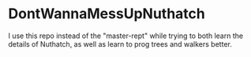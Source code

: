 DontWannaMessUpNuthatch
=======================

I use this repo instead of the "master-rept" while trying to both learn the details of Nuthatch, as well as learn to prog trees and walkers better.
